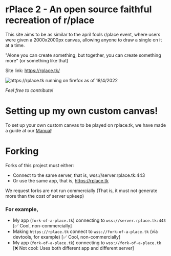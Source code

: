 # rPlace 2 - An open source faithful recreation of r/place

This site aims to be as similar to the april fools r/place event, where users were given a 2000x2000px canvas, allowing anyone to draw a single on it at a time. 

"Alone you can create something, but together, you can create something more" (or something like that)

Site link: https://rplace.tk/

![https://rplace.tk running on firefox as of 18/4/2022](site_demo.png)

*Feel free to contribute!*


# Setting up my own custom canvas!
To set up your own custom canvas to be played on rplace.tk, we have made a guide at our [Manual](MANUAL.md)!


# Forking

Forks of this project must either:
- Connect to the same server, that is, wss://server.rplace.tk:443
- Or use the same app, that is, https://rplace.tk

We request forks are not run commercially (That is, it must not generate more than the cost of server upkeep)

### For example,

- My app (`fork-of-a-place.tk`) connecting to `wss://server.rplace.tk:443` [✅ Cool, non-commercially]
- Making `https://rplace.tk` connect to `wss://fork-of-a-place.tk` (via devtools, for example) [✅ Cool, non-commercially]
- My app (`fork-of-a-place.tk`) connecting to `wss://fork-of-a-place.tk` [❌ Not cool: Uses both different app and different server]

